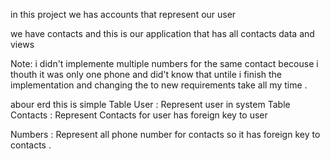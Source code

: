 in this project we has accounts that represent our user



<!--  -->
we have contacts and this is our application that has all contacts data and views


Note: i didn't implemente multiple numbers for the same contact 
becouse i thouth it was only one phone and did't know that untile i finish the implementation and changing the to new requirements take all my time .

<!--  -->
abour erd this is simple
Table User : Represent user in system
Table Contacts : Represent Contacts for user 
has foreign key to user

Numbers : Represent all phone number for contacts so it has foreign key to contacts .